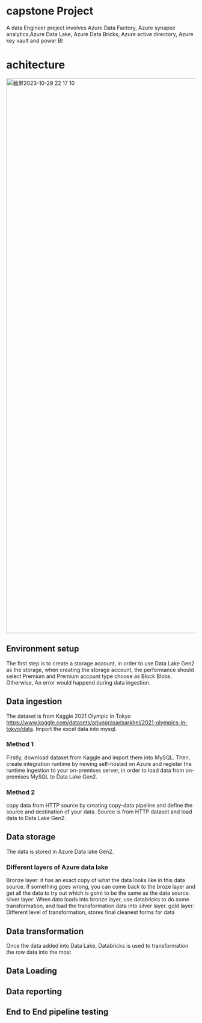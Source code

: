 # capstone Project
A data Engineer project involves Azure Data Factory, Azure synapse analytics,Azure Data Lake, Azure Data Bricks, Azure active directory, Azure key vault and power BI
# achitecture
<img width="1474" alt="截屏2023-10-29 22 17 10" src="https://github.com/Felicia1993/milestoneProject/assets/22839284/7fa885aa-b46a-400a-9a7d-44d07e7e89bd">

## Environment setup
The first step is to create a storage account, in order to use Data Lake Gen2 as the storage, when creating the storage account, the performance should select Premium and Premium account type choose as Block Blobs. Otherwise, An error would happend during data ingestion. 
## Data ingestion
The dataset is from Kaggle 2021 Olympic in Tokyo https://www.kaggle.com/datasets/arjunprasadsarkhel/2021-olympics-in-tokyo/data. Import the excel data into mysql.   
### Method 1
Firstly, download dataset from Kaggle and import them into MySQL. Then, create integration runtime by newing self-hosted on Azure and register the runtime ingestion to your on-premises server, in order to load data from on-premises MySQL to Data Lake Gen2. 
### Method 2
copy data from HTTP source by creating copy-data pipeline and define the source and destination of your data. Source is from HTTP dataset and load data to Data Lake Gen2.

## Data storage
The data is stored in Azure Data lake Gen2.         
### Different layers of Azure data lake      
Bronze layer: it has an exact copy of what the data looks like in this data source. If something goes wrong, you can come back to the broze layer and get all the data to try out which is goint to be the same as the data source.     
silver layer: When data loads into bronze layer, use databricks to do some transformation, and load the transformation data into silver layer. 
gold layer: Different level of transformation, stores final cleanest forms for data  
## Data transformation
Once the data added into Data Lake, Databricks is used to transformation the row data into the most  
## Data Loading     
## Data reporting
## End to End pipeline testing




